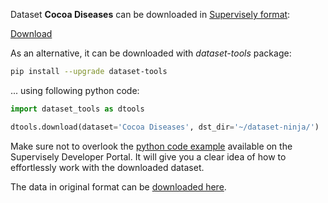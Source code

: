 Dataset **Cocoa Diseases** can be downloaded in [Supervisely format](https://developer.supervisely.com/api-references/supervisely-annotation-json-format):

 [Download](https://assets.supervisely.com/supervisely-supervisely-assets-public/teams_storage/W/u/w9/LPB57TH3waUVr2SrqMMX5dnK5pw2K9OiL20C8oOaAkUHESIhhtZwMpfMPE0bFYftWD2O0N1rK9A3fpo7HSnqOywxswYg1NrB5cWKgEth5ucV0PxUUngpn0UxTZWQ.tar)

As an alternative, it can be downloaded with *dataset-tools* package:
``` bash
pip install --upgrade dataset-tools
```

... using following python code:
``` python
import dataset_tools as dtools

dtools.download(dataset='Cocoa Diseases', dst_dir='~/dataset-ninja/')
```
Make sure not to overlook the [python code example](https://developer.supervisely.com/getting-started/python-sdk-tutorials/iterate-over-a-local-project) available on the Supervisely Developer Portal. It will give you a clear idea of how to effortlessly work with the downloaded dataset.

The data in original format can be [downloaded here](https://www.kaggle.com/datasets/serranosebas/enfermedades-cacao-yolov4/download?datasetVersionNumber=2).
